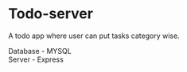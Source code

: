 # Todo-server

A todo app where user can put tasks category wise.

Database - MYSQL </br>
Server - Express
